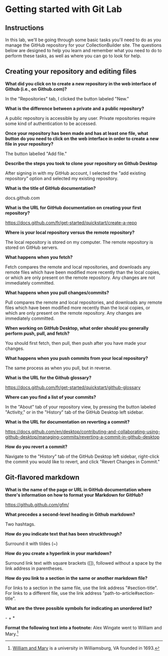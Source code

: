 # Getting started with Git Lab
## Instructions
In this lab, we'll be going through some basic tasks you'll need to do as you manage the GitHub repository for your CollectionBuilder site. The questions below are designed to help you learn and remember what you need to do to perform these tasks, as well as where you can go to look for help. 
## Creating your repository and editing files
**What did you click on to create a new repository in the web interface of Github (i.e., on Github.com)?**

In the "Repositories" tab, I clicked the button labeled "New."

**What is the difference between a private and a public repository?**

A public repository is accessible by any user. Private repositories require some kind of authentication to be accessed.

**Once your repository has been made and has at least one file, what button do you need to click on the web interface in order to create a new file in your repository?**

The button labelled "Add file."

**Describe the steps you took to clone your repository on Github Desktop**

After signing in with my GitHub account, I selected the "add existing repository" option and selected my existing repository.

**What is the title of GitHub documentation?**

docs.github.com

**What is the URL for GitHub documentation on creating your first repository?**

https://docs.github.com/fr/get-started/quickstart/create-a-repo

**Where is your local repository versus the remote repository?**

The local repository is stored on my computer. The remote repository is stored on GitHub servers.

**What happens when you fetch?** 

Fetch compares the remote and local repositories, and downloads any remote files which have been modified more recently than the local copies, or which are only present on the remote repository. Any changes are not immediately committed.

**What happens when you pull changes/commits?**

Pull compares the remote and local repositories, and downloads any remote files which have been modified more recently than the local copies, or which are only present on the remote repository. Any changes are immediately committed.

**When working on GitHub Desktop, what order should you generally perform push, pull, and fetch?**

You should first fetch, then pull, then push after you have made your changes.

**What happens when you push commits from your local repository?**

The same process as when you pull, but in reverse.

**What is the URL for the Github glossary?**

https://docs.github.com/fr/get-started/quickstart/github-glossary

**Where can you find a list of your commits?**

In the "About" tab of your repository view, by pressing the button labeled "Activity," or in the "History" tab of the GitHub Desktop left sidebar.

**What is the URL for documentation on reverting a commit?**

https://docs.github.com/en/desktop/contributing-and-collaborating-using-github-desktop/managing-commits/reverting-a-commit-in-github-desktop

**How do you revert a commit?**

Navigate to the "History" tab of the GitHub Desktop left sidebar, right-click the commit you would like to revert, and click "Revert Changes in Commit."

## Git-flavored markdown
**What is the name of the page or URL in GitHub documentation where there's information on how to format your Markdown for GitHub?**

https://github.github.com/gfm/

**What precedes a second-level heading in Github markdown?**

Two hashtags.

**How do you indicate text that has been struckthrough?**

Surround it with tildes (~)

**How do you create a hyperlink in your markdown?**

Surround link text with square brackets ([]), followed without a space by the link address in parentheses.

**How do you link to a section in the same or another markdown file?**

For links to a section in the same file, use the link address "#section-title". For links to a different file, use the link address "path-to-article#section-title".

**What are the three possible symbols for indicating an unordered list?**

\- + *

**Format the following text into a footnote:** Alex Wingate went to William and Mary.[^1]

[^1]:[William and Mary](https://www.wm.edu/) is a university in Williamsburg, VA founded in 1693.



